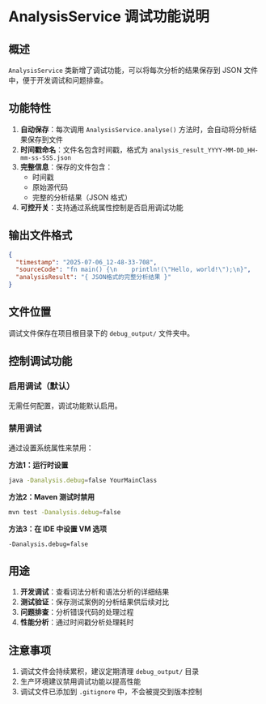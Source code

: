 # AnalysisService 调试功能说明

## 概述
`AnalysisService` 类新增了调试功能，可以将每次分析的结果保存到 JSON 文件中，便于开发调试和问题排查。

## 功能特性
1. **自动保存**：每次调用 `AnalysisService.analyse()` 方法时，会自动将分析结果保存到文件
2. **时间戳命名**：文件名包含时间戳，格式为 `analysis_result_YYYY-MM-DD_HH-mm-ss-SSS.json`
3. **完整信息**：保存的文件包含：
   - 时间戳
   - 原始源代码
   - 完整的分析结果（JSON 格式）
4. **可控开关**：支持通过系统属性控制是否启用调试功能

## 输出文件格式
```json
{
  "timestamp": "2025-07-06_12-48-33-708",
  "sourceCode": "fn main() {\n    println!(\"Hello, world!\");\n}",
  "analysisResult": "{ JSON格式的完整分析结果 }"
}
```

## 文件位置
调试文件保存在项目根目录下的 `debug_output/` 文件夹中。

## 控制调试功能

### 启用调试（默认）
无需任何配置，调试功能默认启用。

### 禁用调试
通过设置系统属性来禁用：

**方法1：运行时设置**
```bash
java -Danalysis.debug=false YourMainClass
```

**方法2：Maven 测试时禁用**
```bash
mvn test -Danalysis.debug=false
```

**方法3：在 IDE 中设置 VM 选项**
```
-Danalysis.debug=false
```

## 用途
1. **开发调试**：查看词法分析和语法分析的详细结果
2. **测试验证**：保存测试案例的分析结果供后续对比
3. **问题排查**：分析错误代码的处理过程
4. **性能分析**：通过时间戳分析处理耗时

## 注意事项
1. 调试文件会持续累积，建议定期清理 `debug_output/` 目录
2. 生产环境建议禁用调试功能以提高性能
3. 调试文件已添加到 `.gitignore` 中，不会被提交到版本控制
